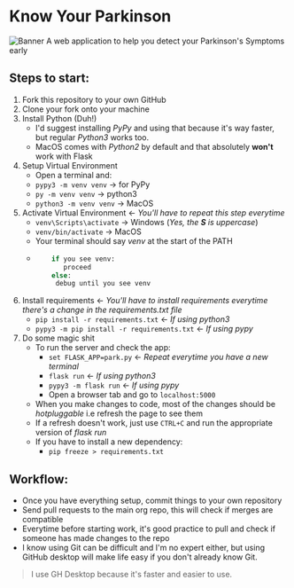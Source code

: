 # Know Your Parkinson
![Banner](https://raw.githubusercontent.com/Know-your-Parkinson-s/knowyourparkinson/master/Know%20Your%20Parkinson's-logo/cover.png)
A web application to help you detect your Parkinson's Symptoms early

## Steps to start:
1. Fork this repository to your own GitHub
2. Clone your fork onto your machine
3. Install Python (Duh!)
   - I'd suggest installing _PyPy_ and using that because it's way faster, but regular _Python3_ works too.
   - MacOS comes with _Python2_ by default and that absolutely **won't** work with Flask
4. Setup Virtual Environment
   - Open a terminal and:
   - `pypy3 -m venv venv` -> for PyPy
   - `py -m venv venv` -> python3
   - `python3 -m venv venv` -> MacOS
5. Activate Virtual Environment <- _You'll have to repeat this step everytime_
   - `venv\Scripts\activate` -> Windows (_Yes, the **S** is uppercase_)
   - `venv/bin/activate` -> MacOS
   - Your terminal should say _venv_ at the start of the PATH
   - ``` python
         if you see venv:
            proceed
         else:
          debug until you see venv
     ```
6. Install requirements <- _You'll have to install requirements everytime there's a change in the requirements.txt file_
   - ```pip install -r requirements.txt``` <- _If using python3_
   - ```pypy3 -m pip install -r requirements.txt``` <- _If using pypy_
7. Do some magic shit
   - To run the server and check the app:
     - ```set FLASK_APP=park.py``` <- _Repeat everytime you have a new terminal_
     - ```flask run``` <- _If using python3_
     - ```pypy3 -m flask run``` <- _If using pypy_
     - Open a browser tab and go to ```localhost:5000```
   - When you make changes to code, most of the changes should be _hotpluggable_ i.e refresh the page to see them
   - If a refresh doesn't work, just use ```CTRL+C``` and run the appropriate version of _flask run_ 
   - If you have to install a new dependency:
     - ```pip freeze > requirements.txt```

## Workflow:
- Once you have everything setup, commit things to your own repository
- Send pull requests to the main org repo, this will check if merges are compatible
- Everytime before starting work, it's good practice to pull and check if someone has made changes to the repo
- I know using Git can be difficult and I'm no expert either, but using GitHub desktop will make life easy if you don't already know Git. 
> I use GH Desktop because it's faster and easier to use.
